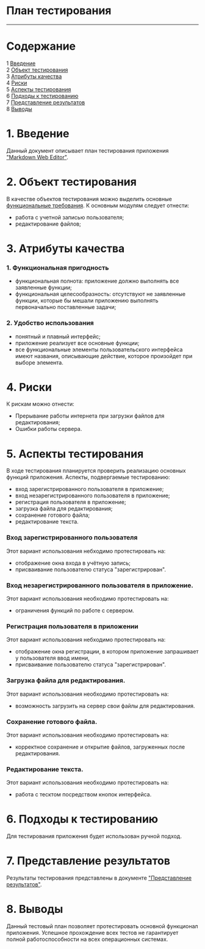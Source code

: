 # План тестирования  
---

# Содержание  
1 [Введение](#a)  
2 [Объект тестирования](#b)  
3 [Атрибуты качества](#c)  
4 [Риски](#d)  
5 [Аспекты тестирования](#e)  
6 [Подходы к тестированию](#f)  
7 [Представление результатов](#g)  
8 [Выводы](#h)  


# 1. <a name="a">Введение</a>  

Данный документ описывает план тестирования приложения ["Markdown Web Editor"](https://github.com/ValeryKlyavin/MarkdownWebEditor).



# 2. <a name="b"/> Объект тестирования </a>

В качестве объектов тестирования можно выделить основные [функциональные требования](https://github.com/ValeryKlyavin/MarkdownWebEditor/blob/master/Documentation/Requirements/requirements.md#3.1). К основным модулям следует отнести:
* работа с учетной записью пользователя;  
* редактирование файлов;  



# 3. <a name="c"/> Атрибуты качества </a>  


### 1. Функциональная пригодность
- функциональная полнота: приложение должно выполнять все заявленные функции;
- функциональная целесообразность: отсутствуют не заявленные функции, которые бы мешали приложению выполнять первоначально поставленные задачи;
### 2. Удобство использования
- понятный и плавный интерфейс;
- приложение реализует все основные функции;
- все функциональные элементы пользовательского интерфейса имеют названия, описывающие действие, которое произойдет при выборе элемента.  



# 4. <a name="d"/> Риски </a>

К рискам можно отнести:  
* Прерывание работы интернета при загрузки файлов для редактирования;  
* Ошибки работы сервера.

# 5. <a name="e"/> Аспекты тестирования  </a>

В ходе тестирования планируется проверить реализацию основных функций приложения. Аспекты, подвергаемые тестированию:  
* вход зарегистрированного пользователя в приложение;
* вход незарегистрированного пользователя в приложение;
* регистрация пользователя в приложение;
* загрузка файла для редактирования;
* сохранение готового файла;
* редактирование текста.


### Вход зарегистрированного пользователя
Этот вариант использования небходимо протестировать на:
- отображение окна входа в учётную запись;
- присваивание пользователю статуса "зарегистрирован".

### Вход незарегистрированного пользователя в приложение.  
Этот вариант использования необходимо протестировать на:  
- ограничения функций по работе с сервером.

### Регистрация пользователя в приложении
Этот вариант использования небходимо протестировать на:
- отображение окна регистрации, в котором приложение запрашивает у пользователя ввод имени,
- присваивание пользователю статуса "зарегистрирован". 

### Загрузка файла для редактирования.  
Этот вариант использования необходимо протестировать на:  
- возможность загрузить на сервер свои файлы для редактирования.  

### Сохранение готового файла.  
Этот вариант использования необходимо протестировать на:  
- корректное сохранение и открытие файлов, загруженных после редактирования.


### Редактирование текста.  
Этот вариант использования необходимо протестировать на:  
- работа с тесктом посредством кнопок интерфейса.

# 6. <a name="f"/> Подходы к тестированию  </a>

Для тестирования приложения будет использован ручной подход.  



# 7. <a name="g"/> Представление результатов  </a>

Результаты тестирования представлены в документе ["Представление результатов"](../Testing/TestResults.md).  


# 8. <a name="h"/> Выводы  </a>

Данный тестовый план позволяет протестировать основной функционал приложения. Успешное прохождение всех тестов не гарантирует полной работоспособности на всех операционных системах.
